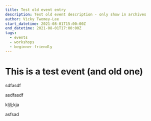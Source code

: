 ```yaml
---
title: Test old event entry
description: Test old event description - only show in archives
author: Vicky Twomey-Lee
start_datetime: 2021-08-01T15:00:00Z
end_datetime: 2021-08-01T17:00:00Z
tags:
  - events
  - workshops
  - beginner-friendly
---
```


# This is a test event (and old one)

sdfasdf

asdfasdf

kljlj;kja

asfsad